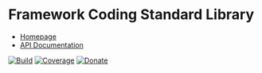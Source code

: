 # Framework Coding Standard Library

- [Homepage](https://the-framework.gitlab.io/libraries/coding-standard.html)
- [API Documentation](https://the-framework.gitlab.io/libraries/coding-standard/docs/)

[![Build](https://gitlab.com/the-framework/libraries/coding-standard/badges/master/pipeline.svg)](https://gitlab.com/the-framework/libraries/coding-standard/-/jobs)
[![Coverage](https://gitlab.com/the-framework/libraries/coding-standard/badges/master/coverage.svg?job=test:php7.3)](https://the-framework.gitlab.io/libraries/coding-standard/coverage/)
[![Donate](https://img.shields.io/badge/Donate-PayPal-blue.svg)](https://www.paypal.com/cgi-bin/webscr?cmd=_s-xclick&hosted_button_id=NGBNW5PY4VSJ4)

